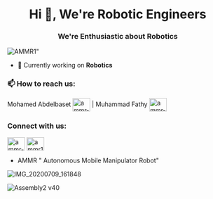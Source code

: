 <h1 align="center">Hi 👋, We're Robotic Engineers</h1>
<h3 align="center">We're Enthusiastic about Robotics</h3>

 ![AMMR1](https://user-images.githubusercontent.com/104705702/166131422-4de5cf84-4146-4017-93de-00fdba66ea4b.jpg)" 

- 🔭 Currently working on **Robotics**

<h3 align="left"> 📫 How to reach us: </h3>
<p align="left">
 Mohamed Abdelbaset <a href="https://www.linkedin.com/in/mohamed-abdelbaset-2550aa1b3/" target="blank"><img align="center" src="https://raw.githubusercontent.com/rahuldkjain/github-profile-readme-generator/master/src/images/icons/Social/linked-in-alt.svg" alt="ammr-1" height="30" width="40" /></a>
     |    Muhammad Fathy <a href="//www.linkedin.com/in/muhammad-fathy-606081234/" target="blank"><img align="center" src="https://raw.githubusercontent.com/rahuldkjain/github-profile-readme-generator/master/src/images/icons/Social/linked-in-alt.svg" alt="ammr-1" height="30" width="40" /></a></p>

<h3 align="left">Connect with us:</h3>
<p align="left">
<a href="https://www.linkedin.com/company/ammr-1" target="blank"><img align="center" src="https://raw.githubusercontent.com/rahuldkjain/github-profile-readme-generator/master/src/images/icons/Social/linked-in-alt.svg" alt="ammr-1" height="30" width="40" /></a>
<a href="https://www.facebook.com/ammr1project" target="blank"><img align="center" src="https://raw.githubusercontent.com/rahuldkjain/github-profile-readme-generator/master/src/images/icons/Social/facebook.svg" alt="ammr1project" height="30" width="40" /></a>
</p>


- AMMR " Autonomous Mobile Manipulator Robot"


![IMG_20200709_161848](https://user-images.githubusercontent.com/104705702/166131681-046df189-0e7f-4222-9a75-287a9a55f36a.jpg)


![Assembly2 v40](https://user-images.githubusercontent.com/104705702/166131390-bc28ff95-5d0f-4ed3-9f17-10441ce0e36b.png)

